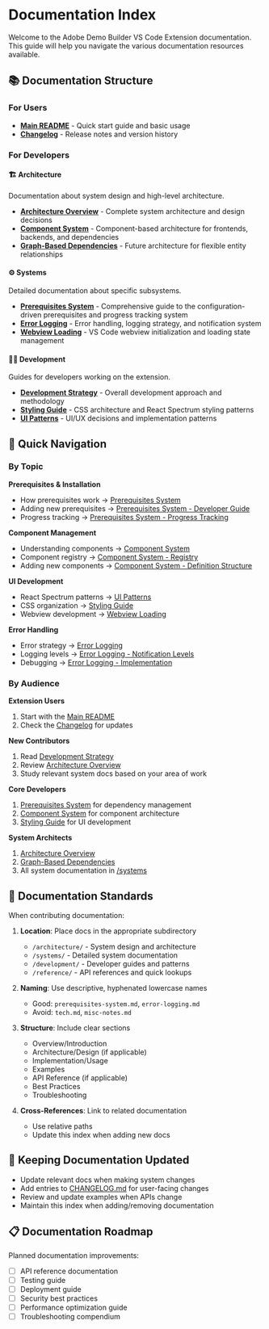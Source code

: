 # Documentation Index

Welcome to the Adobe Demo Builder VS Code Extension documentation. This guide will help you navigate the various documentation resources available.

## 📚 Documentation Structure

### For Users
- **[Main README](../README.md)** - Quick start guide and basic usage
- **[Changelog](./CHANGELOG.md)** - Release notes and version history

### For Developers

#### 🏗 Architecture
Documentation about system design and high-level architecture.

- **[Architecture Overview](./architecture/overview.md)** - Complete system architecture and design decisions
- **[Component System](./architecture/component-system.md)** - Component-based architecture for frontends, backends, and dependencies
- **[Graph-Based Dependencies](./architecture/graph-based-dependencies.md)** - Future architecture for flexible entity relationships

#### ⚙️ Systems
Detailed documentation about specific subsystems.

- **[Prerequisites System](./systems/prerequisites-system.md)** - Comprehensive guide to the configuration-driven prerequisites and progress tracking system
- **[Error Logging](./systems/error-logging.md)** - Error handling, logging strategy, and notification system
- **[Webview Loading](./systems/webview-loading.md)** - VS Code webview initialization and loading state management

#### 👨‍💻 Development
Guides for developers working on the extension.

- **[Development Strategy](./DEVELOPMENT-STRATEGY.md)** - Overall development approach and methodology
- **[Styling Guide](./development/styling-guide.md)** - CSS architecture and React Spectrum styling patterns
- **[UI Patterns](./development/ui-patterns.md)** - UI/UX decisions and implementation patterns

## 🎯 Quick Navigation

### By Topic

**Prerequisites & Installation**
- How prerequisites work → [Prerequisites System](./systems/prerequisites-system.md)
- Adding new prerequisites → [Prerequisites System - Developer Guide](./systems/prerequisites-system.md#developer-guide)
- Progress tracking → [Prerequisites System - Progress Tracking](./systems/prerequisites-system.md#progress-tracking-system)

**Component Management**
- Understanding components → [Component System](./architecture/component-system.md)
- Component registry → [Component System - Registry](./architecture/component-system.md#component-registry)
- Adding new components → [Component System - Definition Structure](./architecture/component-system.md#component-definition-structure)

**UI Development**
- React Spectrum patterns → [UI Patterns](./development/ui-patterns.md)
- CSS organization → [Styling Guide](./development/styling-guide.md)
- Webview development → [Webview Loading](./systems/webview-loading.md)

**Error Handling**
- Error strategy → [Error Logging](./systems/error-logging.md)
- Logging levels → [Error Logging - Notification Levels](./systems/error-logging.md#error-notification-levels)
- Debugging → [Error Logging - Implementation](./systems/error-logging.md#implementation)

### By Audience

**Extension Users**
1. Start with the [Main README](../README.md)
2. Check the [Changelog](./CHANGELOG.md) for updates

**New Contributors**
1. Read [Development Strategy](./DEVELOPMENT-STRATEGY.md)
2. Review [Architecture Overview](./architecture/overview.md)
3. Study relevant system docs based on your area of work

**Core Developers**
1. [Prerequisites System](./systems/prerequisites-system.md) for dependency management
2. [Component System](./architecture/component-system.md) for component architecture
3. [Styling Guide](./development/styling-guide.md) for UI development

**System Architects**
1. [Architecture Overview](./architecture/overview.md)
2. [Graph-Based Dependencies](./architecture/graph-based-dependencies.md)
3. All system documentation in [/systems](./systems/)

## 📝 Documentation Standards

When contributing documentation:

1. **Location**: Place docs in the appropriate subdirectory
   - `/architecture/` - System design and architecture
   - `/systems/` - Detailed system documentation
   - `/development/` - Developer guides and patterns
   - `/reference/` - API references and quick lookups

2. **Naming**: Use descriptive, hyphenated lowercase names
   - Good: `prerequisites-system.md`, `error-logging.md`
   - Avoid: `tech.md`, `misc-notes.md`

3. **Structure**: Include clear sections
   - Overview/Introduction
   - Architecture/Design (if applicable)
   - Implementation/Usage
   - Examples
   - API Reference (if applicable)
   - Best Practices
   - Troubleshooting

4. **Cross-References**: Link to related documentation
   - Use relative paths
   - Update this index when adding new docs

## 🔄 Keeping Documentation Updated

- Update relevant docs when making system changes
- Add entries to [CHANGELOG.md](./CHANGELOG.md) for user-facing changes
- Review and update examples when APIs change
- Maintain this index when adding/removing documentation

## 📋 Documentation Roadmap

Planned documentation improvements:
- [ ] API reference documentation
- [ ] Testing guide
- [ ] Deployment guide
- [ ] Security best practices
- [ ] Performance optimization guide
- [ ] Troubleshooting compendium